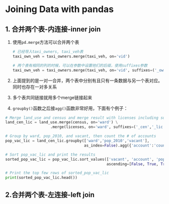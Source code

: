# Joining Data with pandas

## 1. 合并两个表-内连接-inner join

1. 使用`pd.merge`方法可以合并两个表

   ```python
   # 已经导入taxi_owners, taxi_veh表
   taxi_own_veh = taxi_owners.merge(taxi_veh, on='vid')
   
   # 两个表有相同的列的时候，可以在参数中设置他们的后缀，使用suffixes参数
   taxi_own_veh = taxi_owners.merge(taxi_veh, on='vid', suffixes=('_own','_veh'))
   ```

2. 上面提到的是一对一合并，两个表中分别有且只有一条数据与另一个表对应。同时也存在一对多关系

3. 多个表共同链接就用多个merge链接起来

4. `groupby()`函数之后接`agg()`函数非常好用，下面有个例子：

```python
# Merge land_use and census and merge result with licenses including suffixes
land_cen_lic = land_use.merge(census, on='ward') \
                    .merge(licenses, on='ward', suffixes=('_cen','_lic'))

# Group by ward, pop_2010, and vacant, then count the # of accounts
pop_vac_lic = land_cen_lic.groupby(['ward','pop_2010','vacant'], 
                                   as_index=False).agg({'account':'count'})

# Sort pop_vac_lic and print the results
sorted_pop_vac_lic = pop_vac_lic.sort_values(['vacant', 'account', 'pop_2010'], 
                                             ascending=[False, True, True])

# Print the top few rows of sorted_pop_vac_lic
print(sorted_pop_vac_lic.head())
```



## 2.合并两个表-左连接-left join


